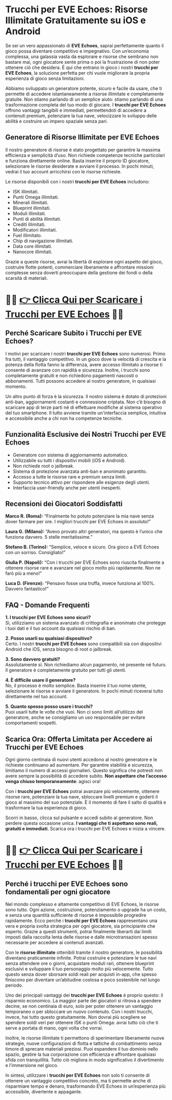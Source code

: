 <h1>Trucchi per EVE Echoes: Risorse Illimitate Gratuitamente su iOS e Android</h1>

<p>Se sei un vero appassionato di <strong>EVE Echoes</strong>, saprai perfettamente quanto il gioco possa diventare competitivo e impegnativo. Con un’economia complessa, una galassia vasta da esplorare e risorse che sembrano non bastare mai, ogni giocatore sente prima o poi la frustrazione di non poter ottenere ciò che desidera. È qui che entrano in gioco i nostri <strong>trucchi per EVE Echoes</strong>, la soluzione perfetta per chi vuole migliorare la propria esperienza di gioco senza limitazioni.</p>

<p>Abbiamo sviluppato un generatore potente, sicuro e facile da usare, che ti permette di accedere istantaneamente a risorse illimitate e completamente gratuite. Non stiamo parlando di un semplice aiuto: stiamo parlando di una trasformazione completa del tuo modo di giocare. I <strong>trucchi per EVE Echoes</strong> offrono vantaggi tangibili e immediati, permettendoti di accedere a contenuti premium, potenziare la tua nave, velocizzare lo sviluppo delle abilità e costruire un impero spaziale senza pari.</p>

<h2>Generatore di Risorse Illimitate per EVE Echoes</h2>

<p>Il nostro generatore di risorse è stato progettato per garantire la massima efficienza e semplicità d’uso. Non richiede competenze tecniche particolari e funziona direttamente online. Basta inserire il proprio ID giocatore, selezionare le risorse desiderate e avviare il processo. In pochi minuti, vedrai il tuo account arricchirsi con le risorse richieste.</p>

<p>Le risorse disponibili con i nostri <strong>trucchi per EVE Echoes</strong> includono:</p>

<ul>
  <li>ISK illimitati.</li>
  <li>Punti Omega illimitati.</li>
  <li>Minerali illimitati.</li>
  <li>Blueprint illimitati.</li>
  <li>Moduli illimitati.</li>
  <li>Punti di abilità illimitati.</li>
  <li>Crediti illimitati.</li>
  <li>Modificatori illimitati.</li>
  <li>Fuel illimitato.</li>
  <li>Chip di navigazione illimitati.</li>
  <li>Data core illimitati.</li>
  <li>Nanocore illimitati.</li>
</ul>

<p>Grazie a queste risorse, avrai la libertà di esplorare ogni aspetto del gioco, costruire flotte potenti, commerciare liberamente e affrontare missioni complesse senza doverti preoccupare della gestione dei fondi o della scarsità di materiali.</p>

# 🔴🔴 **[👉 Clicca Qui per Scaricare i Trucchi per EVE Echoes](https://tinyurl.com/Giocavventura)** 🔴🔴

<h2>Perché Scaricare Subito i Trucchi per EVE Echoes?</h2>

<p>I motivi per scaricare i nostri <strong>trucchi per EVE Echoes</strong> sono numerosi. Primo fra tutti, il vantaggio competitivo. In un gioco dove la velocità di crescita e la potenza della flotta fanno la differenza, avere accesso illimitato a risorse ti consente di avanzare con rapidità e sicurezza. Inoltre, i trucchi sono completamente gratuiti e non richiedono pagamenti nascosti o abbonamenti. Tutti possono accedere al nostro generatore, in qualsiasi momento.</p>

<p>Un altro punto di forza è la sicurezza. Il nostro sistema è dotato di protezioni anti-ban, aggiornamenti costanti e connessione criptata. Non c’è bisogno di scaricare app di terze parti né di effettuare modifiche al sistema operativo del tuo smartphone. Il tutto avviene tramite un'interfaccia semplice, intuitiva e accessibile anche a chi non ha competenze tecniche.</p>

<h2>Funzionalità Esclusive dei Nostri Trucchi per EVE Echoes</h2>

<ul>
  <li>Generatore con sistema di aggiornamento automatico.</li>
  <li>Utilizzabile su tutti i dispositivi mobili (iOS e Android).</li>
  <li>Non richiede root o jailbreak.</li>
  <li>Sistema di protezione avanzata anti-ban e anonimato garantito.</li>
  <li>Accesso a tutte le risorse rare e premium senza limiti.</li>
  <li>Supporto tecnico attivo per rispondere alle esigenze degli utenti.</li>
  <li>Interfaccia user-friendly anche per utenti inesperti.</li>
</ul>

<h2>Recensioni dei Giocatori Soddisfatti</h2>

<p><strong>Marco R. (Roma):</strong> “Finalmente ho potuto potenziare la mia nave senza dover farmare per ore. I migliori trucchi per EVE Echoes in assoluto!”</p>
<p><strong>Laura G. (Milano):</strong> “Avevo provato altri generatori, ma questo è l’unico che funziona davvero. 5 stelle meritatissime.”</p>
<p><strong>Stefano B. (Torino):</strong> “Semplice, veloce e sicuro. Ora gioco a EVE Echoes con un sorriso. Consigliato!”</p>
<p><strong>Giulia P. (Napoli):</strong> “Con i trucchi per EVE Echoes sono riuscita finalmente a ottenere risorse rare e avanzare nel gioco molto più rapidamente. Non ne farò più a meno!”</p>
<p><strong>Luca D. (Firenze):</strong> “Pensavo fosse una truffa, invece funziona al 100%. Davvero fantastico!”</p>

<h2>FAQ - Domande Frequenti</h2>

<p><strong>1. I trucchi per EVE Echoes sono sicuri?</strong><br>
Sì, utilizziamo un sistema avanzato di crittografia e anonimato che protegge i tuoi dati e il tuo account da qualsiasi rischio di ban.</p>

<p><strong>2. Posso usarli su qualsiasi dispositivo?</strong><br>
Certo. I nostri <strong>trucchi per EVE Echoes</strong> sono compatibili sia con dispositivi Android che iOS, senza bisogno di root o jailbreak.</p>

<p><strong>3. Sono davvero gratuiti?</strong><br>
Assolutamente sì. Non richiediamo alcun pagamento, né presente né futuro. Il generatore è completamente gratuito per tutti gli utenti.</p>

<p><strong>4. È difficile usare il generatore?</strong><br>
No, il processo è molto semplice. Basta inserire il tuo nome utente, selezionare le risorse e avviare il generatore. In pochi minuti riceverai tutto direttamente nel tuo account.</p>

<p><strong>5. Quanto spesso posso usare i trucchi?</strong><br>
Puoi usarli tutte le volte che vuoi. Non ci sono limiti all’utilizzo del generatore, anche se consigliamo un uso responsabile per evitare comportamenti sospetti.</p>

<h2>Scarica Ora: Offerta Limitata per Accedere ai Trucchi per EVE Echoes</h2>

<p>Ogni giorno centinaia di nuovi utenti accedono al nostro generatore e le richieste continuano ad aumentare. Per garantire stabilità e sicurezza, limitiamo il numero di accessi giornalieri. Questo significa che potresti non avere sempre la possibilità di accedere subito. <strong>Non aspettare che l’accesso venga chiuso temporaneamente</strong>: agisci ora!</p>

<p>Con i <strong>trucchi per EVE Echoes</strong> potrai avanzare più velocemente, ottenere risorse rare, potenziare la tua nave, sbloccare livelli premium e goderti il gioco al massimo del suo potenziale. È il momento di fare il salto di qualità e trasformare la tua esperienza di gioco.</p>

<p>Scorri in basso, clicca sul pulsante e accedi subito al generatore. Non perdere questa occasione unica. <strong>I vantaggi che ti aspettano sono reali, gratuiti e immediati</strong>. Scarica ora i trucchi per EVE Echoes e inizia a vincere.</p>

# 🔴🔴 **[👉 Clicca Qui per Scaricare i Trucchi per EVE Echoes](https://tinyurl.com/Giocavventura)** 🔴🔴

<h2>Perché i trucchi per EVE Echoes sono fondamentali per ogni giocatore</h2>

<p>Nel mondo complesso e altamente competitivo di EVE Echoes, le risorse sono tutto. Ogni azione, costruzione, potenziamento o upgrade ha un costo, e senza una quantità sufficiente di risorse è impossibile progredire rapidamente. Ecco perché i <strong>trucchi per EVE Echoes</strong> rappresentano una vera e propria svolta strategica per ogni giocatore, sia principiante che esperto. Grazie a questi strumenti, potrai finalmente liberarti dai limiti imposti dalla raccolta lenta delle risorse e dalle microtransazioni spesso necessarie per accedere ai contenuti avanzati.</p>

<p>Con le <strong>risorse illimitate</strong> ottenibili tramite il nostro generatore, le possibilità diventano praticamente infinite. Potrai costruire e potenziare le tue navi senza attendere ore o giorni, acquistare moduli rari, ottenere blueprint esclusivi e sviluppare il tuo personaggio molto più velocemente. Tutto questo senza dover sborsare soldi reali per acquisti in-app, che spesso finiscono per diventare un’abitudine costosa e poco sostenibile nel lungo periodo.</p>

<p>Uno dei principali vantaggi dei <strong>trucchi per EVE Echoes</strong> è proprio questo: il risparmio economico. La maggior parte dei giocatori si ritrova a spendere decine, se non centinaia di euro, solo per poter ottenere un vantaggio temporaneo o per sbloccare un nuovo contenuto. Con i nostri trucchi, invece, hai tutto questo gratuitamente. Non dovrai più scegliere se spendere soldi veri per ottenere ISK o punti Omega: avrai tutto ciò che ti serve a portata di mano, ogni volta che vorrai.</p>

<p>Inoltre, le risorse illimitate ti permettono di sperimentare liberamente nuove strategie, nuove configurazioni di flotta e tattiche di combattimento senza timore di sprecare materiali preziosi. Puoi espandere il tuo dominio nello spazio, gestire la tua corporazione con efficienza e affrontare qualsiasi sfida con tranquillità. Tutto ciò migliora in modo significativo il divertimento e l’immersione nel gioco.</p>

<p>In sintesi, utilizzare i <strong>trucchi per EVE Echoes</strong> non solo ti consente di ottenere un vantaggio competitivo concreto, ma ti permette anche di risparmiare tempo e denaro, trasformando EVE Echoes in un’esperienza più accessibile, divertente e appagante.</p>
